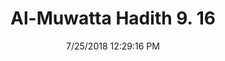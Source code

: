 ---
title        : "Al-Muwatta Hadith 9. 16"
date         : 7/25/2018 12:29:16 PM
draft        : false
type         : "hadith"
layout       : "hadith"
BookCode     : "AMH"
VolumeNumber : "9"
HadithNumber : "16"
categories  :  ["Prayer, Shortening - Circumstances in Which the Prayer Has to Be Shortened"]
---
